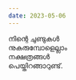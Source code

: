 ```yaml
---
date: 2023-05-06
---
```


നിന്റെ ചുണ്ടുകൾ   
നുകരുമ്പോളെല്ലാം  
നക്ഷത്രങ്ങൾ   
പെയ്തിറങ്ങാറുണ്ട്.  


